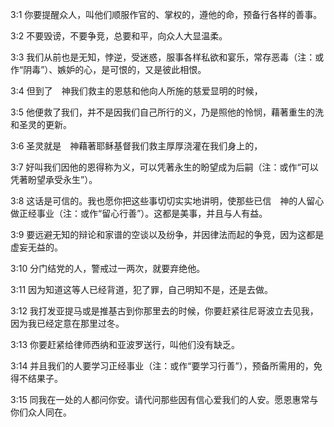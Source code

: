 <a id="1"></a>3:1  你要提醒众人，叫他们顺服作官的、掌权的，遵他的命，预备行各样的善事。  

<a id="2"></a>3:2  不要毁谤，不要争竞，总要和平，向众人大显温柔。  

<a id="3"></a>3:3  我们从前也是无知，悖逆，受迷惑，服事各样私欲和宴乐，常存恶毒（注：或作“阴毒”）、嫉妒的心，是可恨的，又是彼此相恨。  

<a id="4"></a>3:4  但到了　神我们救主的恩慈和他向人所施的慈爱显明的时候，  

<a id="5"></a>3:5  他便救了我们，并不是因我们自己所行的义，乃是照他的怜悯，藉著重生的洗和圣灵的更新。  

<a id="6"></a>3:6  圣灵就是　神藉著耶稣基督我们救主厚厚浇灌在我们身上的，  

<a id="7"></a>3:7  好叫我们因他的恩得称为义，可以凭著永生的盼望成为后嗣（注：或作“可以凭著盼望承受永生”）。  

<a id="8"></a>3:8  这话是可信的。我也愿你把这些事切切实实地讲明，使那些已信　神的人留心做正经事业（注：或作“留心行善”）。这都是美事，并且与人有益。  

<a id="9"></a>3:9  要远避无知的辩论和家谱的空谈以及纷争，并因律法而起的争竞，因为这都是虚妄无益的。  

<a id="10"></a>3:10  分门结党的人，警戒过一两次，就要弃绝他。  

<a id="11"></a>3:11  因为知道这等人已经背道，犯了罪，自己明知不是，还是去做。  

<a id="12"></a>3:12  我打发亚提马或是推基古到你那里去的时候，你要赶紧往尼哥波立去见我，因为我已经定意在那里过冬。  

<a id="13"></a>3:13  你要赶紧给律师西纳和亚波罗送行，叫他们没有缺乏。  

<a id="14"></a>3:14  并且我们的人要学习正经事业（注：或作“要学习行善”），预备所需用的，免得不结果子。  

<a id="15"></a>3:15  同我在一处的人都问你安。请代问那些因有信心爱我们的人安。愿恩惠常与你们众人同在。  
